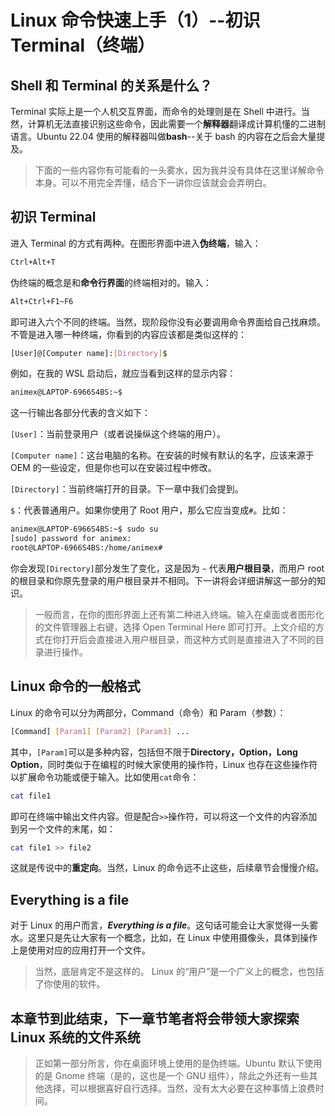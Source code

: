 # Linux 命令快速上手（1）--初识 Terminal（终端）

## Shell 和 Terminal 的关系是什么？

Terminal 实际上是一个人机交互界面，而命令的处理则是在 Shell 中进行。当然，计算机无法直接识别这些命令，因此需要一个**解释器**翻译成计算机懂的二进制语言。Ubuntu 22.04 使用的解释器叫做**bash**--关于 bash 的内容在之后会大量提及。

> 下面的一些内容你有可能看的一头雾水，因为我并没有具体在这里详解命令本身。可以不用完全弄懂，结合下一讲你应该就会会弄明白。

## 初识 Terminal

进入 Terminal 的方式有两种。在图形界面中进入**伪终端**，输入：

```bash
Ctrl+Alt+T
```

伪终端的概念是和**命令行界面**的终端相对的。输入：

```bash
Alt+Ctrl+F1~F6
```

即可进入六个不同的终端。当然，现阶段你没有必要调用命令界面给自己找麻烦。不管是进入哪一种终端，你看到的内容应该都是类似这样的：

```bash
[User]@[Computer name]:[Directory]$
```

例如，在我的 WSL 启动后，就应当看到这样的显示内容：

```bash
animex@LAPTOP-6966S4BS:~$
```

这一行输出各部分代表的含义如下：

`[User]`：当前登录用户（或者说操纵这个终端的用户）。

`[Computer name]`：这台电脑的名称。在安装的时候有默认的名字，应该来源于 OEM 的一些设定，但是你也可以在安装过程中修改。

`[Directory]`：当前终端打开的目录。下一章中我们会提到。

`$`：代表普通用户。如果你使用了 Root 用户，那么它应当变成`#`。比如：

```bash
animex@LAPTOP-6966S4BS:~$ sudo su
[sudo] password for animex:
root@LAPTOP-6966S4BS:/home/animex#
```

你会发现`[Directory]`部分发生了变化，这是因为 `~` 代表**用户根目录**，而用户 root 的根目录和你原先登录的用户根目录并不相同。下一讲将会详细讲解这一部分的知识。

> 一般而言，在你的图形界面上还有第二种进入终端。输入在桌面或者图形化的文件管理器上右键，选择 Open Terminal Here 即可打开。上文介绍的方式在你打开后会直接进入用户根目录，而这种方式则是直接进入了不同的目录进行操作。

## Linux 命令的一般格式

Linux 的命令可以分为两部分，Command（命令）和 Param（参数）：

```bash
[Command] [Param1] [Param2] [Param3] ...
```

其中，`[Param]`可以是多种内容，包括但不限于**Directory，Option，Long Option**，同时类似于在编程的时候大家使用的操作符，Linux 也存在这些操作符以扩展命令功能或便于输入。比如使用`cat`命令：

```bash
cat file1
```

即可在终端中输出文件内容。但是配合`>>`操作符，可以将这一个文件的内容添加到另一个文件的末尾，如：

```bash
cat file1 >> file2
```

这就是传说中的**重定向**。当然，Linux 的命令远不止这些，后续章节会慢慢介绍。

## Everything is a file

对于 Linux 的用户而言，**_Everything is a file_**。这句话可能会让大家觉得一头雾水。这里只是先让大家有一个概念，比如，在 Linux 中使用摄像头，具体到操作上是使用对应的应用打开一个文件。

> 当然，底层肯定不是这样的。
> Linux 的“用户”是一个广义上的概念，也包括了你使用的软件。

## **本章节到此结束，下一章节笔者将会带领大家探索 Linux 系统的文件系统**

> 正如第一部分所言，你在桌面环境上使用的是伪终端。Ubuntu 默认下使用的是 Gnome 终端（是的，这也是一个 GNU 组件），除此之外还有一些其他选择，可以根据喜好自行选择。当然，没有太大必要在这种事情上浪费时间。
